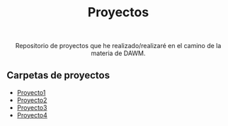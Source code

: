 


<h1 align="center"> Proyectos </h1> <br>

</p>

<p align="center">
  Repositorio de proyectos que he realizado/realizaré en el camino de la materia de DAWM.
</p>




## Carpetas de proyectos

- [Proyecto1](https://github.com/SebastRivera/Proyectos_SR/tree/main/Proyecto_1)
- [Proyecto2](https://github.com/SebastRivera/Proyectos_SR/tree/main/Proyecto_2)
- [Proyecto3](https://github.com/SebastRivera/Proyectos_SR/tree/main/Proyecto_3)
- [Proyecto4](https://github.com/SebastRivera/Proyectos_SR/tree/main/Proyecto_4)






